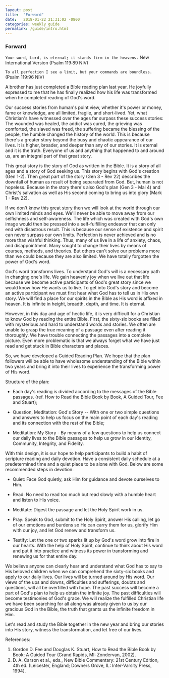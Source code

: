 ```yaml
---
layout: post
title:  "Forword"
date:   2018-01-22 21:31:02 -0800
categories: weekly guide
permalink: /guide/intro.html
---
```


### Forward

`Your word, Lord, is eternal; it stands firm in the heavens.` New International Version (Psalm 119:89 NIV)

`To all perfection I see a limit, but your commands are boundless.` (Psalm 119:96 NIV) 

A brother has just completed a Bible reading plan last year. He joyfully expressed to me that he has finally realized how his life was transformed when he completed reading of God's word.

Our success stories from human's point view, whether it's power or money, fame or knowledge, are all limited, fragile, and short-lived. Yet, what Christian's have witnessed over the ages far surpass these success stories: The wounded was healed, the addict was cured, the grieving was comforted, the slaved was freed, the suffering became the blessing of the people, the humble changed the history of the world. This is because there's a greater story beyond the busy and chaotic appearance of our lives. It is higher, broader, and deeper than any of our stories. It is eternal and it is the truth. Everyone of us and anything that happened to and around us, are an integral part of that great story.

This great story is the story of God as written in the Bible. It is a story of all ages and a story of God seeking us. This story begins with God's creation (Gen 1-2). Then great part of the story (Gen 3 - Rev 22)   describes the downfall of human as result of being separated from God. But, human is not hopeless. Because in the story there's also God's plan (Gen 3 - Mal 4) and Christ's salvation as well as His second coming to bring us into glory (Mark 1 - Rev 22).

If we don't know this great story then we will look at the world through our own limited minds and eyes. We'll never be able to move away from our selfishness and self-awareness. The life which was created with God's own image would then be pressed into a self-fulfilling endeavor that can only end with disastrous result. This is because our sense of existence and spirit can never surpass our own limits. Perfection is never achieved and is no more than wishful thinking. Thus, many of us live in a life of anxiety, chaos, and disappointment. Many sought to change their lives by means of courses, methods, and theories. But others can't solve our problems more than we could because they are also limited. We have totally forgotten the power of God's word.

God's word transforms lives. To understand God's will is a necessary path in changing one's life. We gain heavenly joy when we live out that life because we become active participants of God's great story since we would know how He wants us to live. To get into God's story and become an active participant we must first hear what God has to tell us in His own story. We will find a place for our spirits in the Bible as His word is affixed in heaven. It is infinite in height, breadth, depth, and time. It is eternal.

However, in this day and age of hectic life, it is very difficult for a Christian to know God by reading the entire Bible. First, the sixty-six books are filled with mysterious and hard to understand words and stories. We often are unable to grasp the true meaning of a passage even after reading it thoroughly. We have trouble connecting the passages into a complete picture. Even more problematic is that we always forget what we have just read and get stuck in Bible characters and places.

So, we have developed a Guided Reading Plan. We hope that the plan followers will be able to have wholesome understanding of the Bible within two years and bring it into their lives to experience the transforming power of His word.

Structure of the plan: 
+ Each day's reading is divided according to the messages of the Bible passages. (ref. How to Read the Bible Book by Book, A Guided Tour, Fee and Stuart); 

+ Question, Meditation: God's Story -- With one or two simple questions and answers to help us focus on the main point of each day's reading and its connection with the rest of the Bible; 

+ Meditation: My Story - By means of a few questions to help us connect our daily lives to the Bible passages to help us grow in our Identity, Community, Integrity, and Fidelity. 

With this design, it is our hope to help participants to build a habit of scripture reading and daily devotion. Have a consistent daily schedule at a predetermined time and a quiet place to be alone with God. Below are some recommended steps in devotion:

+ Quiet: Face God quietly, ask Him for guidance and devote ourselves to Him. 

+ Read: No need to read too much but read slowly with a humble heart and listen to His voice. 

+ Meditate: Digest the passage and let the Holy Spirit work in us. 

+ Pray: Speak to God, submit to the Holy Spirit, answer His calling, let go of our emotions and burdens so He can carry them for us, glorify Him with our joy, and let God renew and transform us. 

+ Testify: Let the one or two sparks lit up by God's word grow into fire in our hearts.  With the help of Holy Spirit, continue to think about His word and put it into practice and witness its power in transforming and renewing us for that entire day. 

We believe anyone can clearly hear and understand what God has to say to His beloved children when we can comprehend the sixty-six books and apply to our daily lives. Our lives will be turned around by His word. Our views of the ups and downs, difficulties and sufferings, doubts and questions, will all be overfilled with hope. The past success will become a part of God's plan to help us obtain the infinite joy. The past difficulties will become testimonies of God's grace. We will realize the fulfilled Christian life we have been searching for all along was already given to us by our gracious God in the Bible, the truth that grants us the infinite freedom in Him.

Let's read and study the Bible together in the new year and bring our stories into His story, witness the transformation, and let free of our lives.

References:    
1. Gordon D. Fee and Douglas K. Stuart, How to Read the Bible Book by Book: A Guided Tour (Grand Rapids, MI: Zondervan, 2002).
2. D. A. Carson et al., eds., New Bible Commentary: 21st Century Edition, 4th ed. (Leicester, England; Downers Grove, IL: Inter-Varsity Press, 1994).
